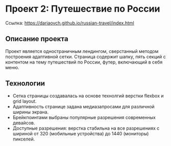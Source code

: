 # Проект 2: Путешествие по России

Ссылка: https://dariaovch.github.io/russian-travel/index.html

## Описание проекта 

Проект является одностраничным лендингом, сверстанный методом построения адаптивной сетки.
Страница содержит шапку, пять секций с контентом на тему путешествий по России, футер, включающий в себя меню. 

## Технологии

* Сетка страницы создавалась на основе технолгий верстки flexbox и grid layout. 
* Адаптивность странице задана медиазапросами для различной ширины экрана. 
* Брейкпоинтами выбраны популярные разрешения современных девайсов.
* Доступные разрешения: верстка стабильна на все разрешениях с шириной от 320 (мобильные устройства) до 1440 (мониторы) пикселей.

